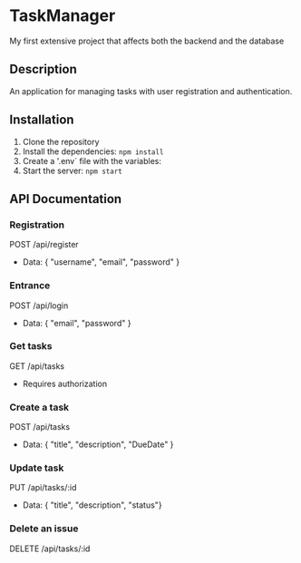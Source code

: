 # TaskManager
My first extensive project that affects both the backend and the database

## Description
An application for managing tasks with user registration and authentication.

## Installation
1. Clone the repository
2. Install the dependencies: `npm install`
3. Create a '.env` file with the variables:
4. Start the server: `npm start`

## API Documentation

### Registration
POST /api/register
- Data: { "username", "email", "password" }

### Entrance
POST /api/login
- Data: { "email", "password" }

### Get tasks
GET /api/tasks
- Requires authorization

### Create a task
POST /api/tasks
- Data: { "title", "description", "DueDate" }

### Update task
PUT /api/tasks/:id
- Data: { "title", "description", "status"}

### Delete an issue
DELETE /api/tasks/:id

